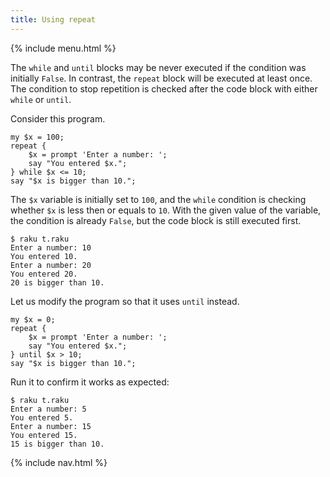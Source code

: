 ```yaml
---
title: Using repeat
---
```


{% include menu.html %}

The `while` and `until` blocks may be never executed if the condition was initially `False`. In contrast, the `repeat` block will be executed at least once. The condition to stop repetition is checked after the code block with either `while` or `until`.

Consider this program.

    my $x = 100;
    repeat {
        $x = prompt 'Enter a number: ';
        say "You entered $x.";
    } while $x <= 10;
    say "$x is bigger than 10.";

The `$x` variable is initially set to `100`, and the `while` condition is checking whether `$x` is less then or equals to `10`. With the given value of the variable, the condition is already `False`, but the code block is still executed first.

    $ raku t.raku
    Enter a number: 10
    You entered 10.
    Enter a number: 20
    You entered 20.
    20 is bigger than 10.

Let us modify the program so that it uses `until` instead.

    my $x = 0;
    repeat {
        $x = prompt 'Enter a number: ';
        say "You entered $x.";
    } until $x > 10;
    say "$x is bigger than 10.";

Run it to confirm it works as expected:

    $ raku t.raku
    Enter a number: 5
    You entered 5.
    Enter a number: 15
    You entered 15.
    15 is bigger than 10.

{% include nav.html %}
